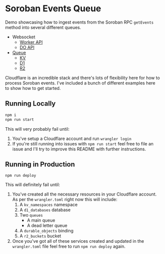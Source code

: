 # Soroban Events Queue

Demo showcasing how to ingest events from the Soroban RPC `getEvents` method into several different queues.

* Websocket
    * [Worker API](https://developers.cloudflare.com/workers/runtime-apis/websockets/use-websockets/)
    * [DO API](https://developers.cloudflare.com/durable-objects/api/hibernatable-websockets-api/)
* [Queue](https://developers.cloudflare.com/queues/) 
    * [KV](https://developers.cloudflare.com/workers/runtime-apis/kv/)
    * [D1](https://developers.cloudflare.com/d1/)
    * [R2](https://developers.cloudflare.com/r2/)

Cloudflare is an incredible stack and there's lots of flexibility here for how to process Soroban events. I've included a bunch of different examples here to show how to get started.

## Running Locally
```bash
npm i
npm run start
```

This will very probably fail until:
1. You've setup a Cloudflare account and run `wrangler login`
2. If you're still running into issues with `npm run start` feel free to file an issue and I'll try to improve this README with further instructions.

## Running in Production
```
npm run deploy
```

This will definitely fail until:
1. You've created all the necessary resources in your Cloudflare account. As per the `wrangler.toml` right now this will include:
    1. A `kv_namespaces` namespace
    2. A `d1_databases` database
    3. Two `queues`
        * A main queue
        * A dead letter queue
    4. A `durable_objects` binding
    5. A `r2_buckets` bucket
2. Once you've got all of these services created and updated in the `wrangler.toml` file feel free to run `npm run deploy` again.

